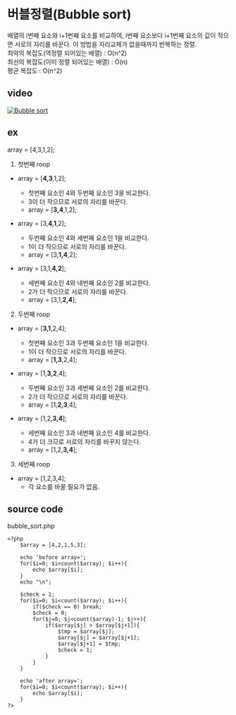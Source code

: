 버블정렬(Bubble sort)
=======================
배열의 i번째 요소와 i+1번째 요소를 비교하여, i번째 요소보다 i+1번째 요소의 값이 작으면 서로의 자리를 바꾼다. 이 방법을 자리교체가 없을때까지 반복하는 정렬.</br>
최악의 복잡도(역정렬 되어있는 배열) : O(n^2)</br>
최선의 복잡도(이미 정렬 되어있는 배열) : O(n)</br>
평균 복잡도 : O(n^2)</br>

video
-------------------
[![Bubble sort](http://img.youtube.com/vi/lyZQPjUT5B4/0.jpg)](https://youtu.be/lyZQPjUT5B4?t=0s)


ex
-------------------
array = [4,3,1,2];</br>
1. 첫번째 roop
- array = [**4,3**,1,2];
	- 첫번째 요소인 4와 두번째 요소인 3을 비교한다.
	- 3이 더 작으므로 서로의 자리를 바꾼다.
	- array = [**3,4**,1,2];

- array = [3,**4,1**,2];
	- 두번째 요소인 4와 세번째 요소인 1을 비교한다.
	- 1이 더 작으므로 서로의 자리를 바꾼다.
	- array = [3,**1,4**,2];

- array = [3,1,**4,2**];
	- 세번째 요소인 4와 네번째 요소인 2를 비교한다.
	- 2가 더 작으므로 서로의 자리를 바꾼다.
	- array = [3,1,**2,4**];

2. 두번째 roop
- array = [**3,1**,2,4];
	- 첫번째 요소인 3과 두번째 요소인 1을 비교한다.
	- 1이 더 작으므로 서로의 자리를 바꾼다.
	- array = [**1,3**,2,4];

- array = [1,**3,2**,4];
	- 두번째 요소인 3과 세번째 요소인 2를 비교한다.
	- 2가 더 작으므로 서로의 자리를 바꾼다.
	- array = [1,**2,3**,4];

- array = [1,2,**3,4**];
	- 세번째 요소인 3과 네번째 요소인 4를 비교한다.
	- 4가 더 크므로 서로의 자리를 바꾸지 않는다.
	- array = [1,2,**3,4**];

3. 세번째 roop
- array = [1,2,3,4];
	- 각 요소를 바꿀 필요가 없음.

source code
--------------------------------
bubble_sort.php
	
	<?php
		$array = [4,2,1,5,3];

		echo 'before array=';
		for($i=0; $i<count($array); $i++){
			echo $array[$i];
		}
		echo "\n";

		$check = 1;
		for($i=0; $i<count($array); $i++){
			if($check == 0) break;
			$check = 0;
			for($j=0; $j<count($array)-1; $j++){
				if($array[$j] > $array[$j+1]){
					$tmp = $array[$j];
					$array[$j] = $array[$j+1];
					$array[$j+1] = $tmp;
					$check = 1;
				}
			}
		}

		echo 'after array=';
		for($i=0; $i<count($array); $i++){
			echo $array[$i];
		}
	?>